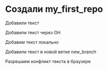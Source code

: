 ﻿# Создали my_first_repo

Добавили текст

Добавили текст через GH

Добавим текст локально

Добавили текст в новой ветке new_branch

Разрешаем конфликт текста в браузере
